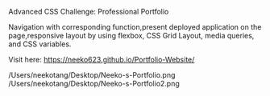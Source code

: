 Advanced CSS Challenge: Professional Portfolio

Navigation with corresponding function,present deployed application on the page,responsive layout by using flexbox, CSS Grid Layout, media queries, and CSS variables.

Visit here: https://neeko623.github.io/Portfolio-Website/

/Users/neekotang/Desktop/Neeko-s-Portfolio.png
/Users/neekotang/Desktop/Neeko-s-Portfolio2.png
